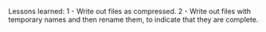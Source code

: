 Lessons learned:
1 - Write out files as compressed.
2 - Write out files with temporary names and then rename them, to indicate that they are complete.
